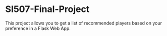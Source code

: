 # SI507-Final-Project
This project allows you to get a list of recommended players based on your preference in a Flask Web App.

